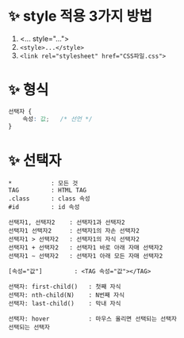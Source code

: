 <!-- md는 파일 확장자 이름 문서는 문서인데 Markdown 의 줄임말 -->
# ✨ style 적용 3가지 방법 <!-- 깃허브에서 이렇게 previw된 화면으로 보여줌. 큰 제목 -->
1. <... style="..."> <!-- 태그 안에 스타일 -->
2. `<style>...</style>` <!-- <style>...</style>만 쓰면 태그로 인식돼서 보여주지 않음 MarkDown 형식 -->
3. `<link rel="stylesheet" href="CSS파일.css">` <!-- 우선순위도 이 순서로 -->

# ✨ 형식
``` css
선택자 {
    속성: 값;   /* 선언 */
}
```

# ✨ 선택자
```
*           : 모든 것
TAG         : HTML TAG
.class      : class 속성
#id         : id 속성

선택자1, 선택자2    : 선택자1과 선택자2
선택자1 선택자2     : 선택자1의 자손 선택자2
선택자1 > 선택자2   : 선택자1의 자식 선택자2
선택자1 + 선택자2   : 선택자1 바로 아래 자매 선택자2
선택자1 ~ 선택자2   : 선택자1 아래 모든 자매 선택자2 

[속성="값"]         : <TAG 속성="값"></TAG>

선택자: first-child()   : 첫째 자식
선택자: nth-child(N)    : N번째 자식
선택자: last-child()    : 막내 자식

선택자: hover           : 마우스 올리면 선택되는 선택자
선택되는 선택자
```
